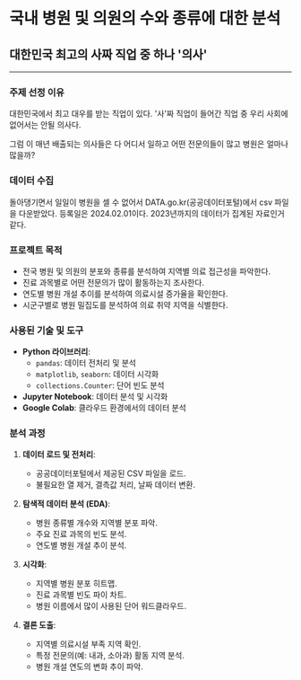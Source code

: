 # 국내 병원 및 의원의 수와 종류에 대한 분석
## 대한민국 최고의 사짜 직업 중 하나 '의사'
------
### 주제 선정 이유
대한민국에서 최고 대우를 받는 직업이 있다. '사'짜 직업이 들어간 직업 중 우리 사회에 없어서는 안될 의사다.

그럼 이 매년 배출되는 의사들은 다 어디서 일하고 어떤 전문의들이 많고 병원은 얼마나 많을까?

### 데이터 수집
돌아댕기면서 일일이 병원을 셀 수 없어서 DATA.go.kr(공공데이터포털)에서 csv 파일을 다운받았다. 등록일은 2024.02.01이다. 2023년까지의 데이터가 집계된 자료인거같다.

### 프로젝트 목적
- 전국 병원 및 의원의 분포와 종류를 분석하여 지역별 의료 접근성을 파악한다.
- 진료 과목별로 어떤 전문의가 많이 활동하는지 조사한다.
- 연도별 병원 개설 추이를 분석하여 의료시설 증가율을 확인한다.
- 시군구별로 병원 밀집도를 분석하여 의료 취약 지역을 식별한다.

### 사용된 기술 및 도구
- **Python 라이브러리**:
  - `pandas`: 데이터 전처리 및 분석
  - `matplotlib`, `seaborn`: 데이터 시각화
  - `collections.Counter`: 단어 빈도 분석
- **Jupyter Notebook**: 데이터 분석 및 시각화
- **Google Colab**: 클라우드 환경에서의 데이터 분석

### 분석 과정
1. **데이터 로드 및 전처리**:
   - 공공데이터포털에서 제공된 CSV 파일을 로드.
   - 불필요한 열 제거, 결측값 처리, 날짜 데이터 변환.
   
2. **탐색적 데이터 분석 (EDA)**:
   - 병원 종류별 개수와 지역별 분포 파악.
   - 주요 진료 과목의 빈도 분석.
   - 연도별 병원 개설 추이 분석.

3. **시각화**:
   - 지역별 병원 분포 히트맵.
   - 진료 과목별 빈도 파이 차트.
   - 병원 이름에서 많이 사용된 단어 워드클라우드.

4. **결론 도출**:
   - 지역별 의료시설 부족 지역 확인.
   - 특정 전문의(예: 내과, 소아과) 활동 지역 분석.
   - 병원 개설 연도의 변화 추이 파악.